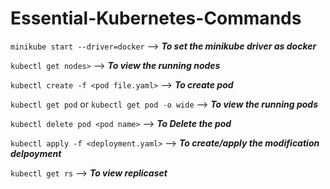 # Essential-Kubernetes-Commands

`minikube start --driver=docker` --> ***To set the minikube driver as docker*** 

`kubectl get nodes>` --> ***To view the running nodes***

`kubectl create -f <pod file.yaml>` --> ***To create pod***

`kubectl get pod` or `kubectl get pod -o wide` --> ***To view the running pods***

`kubectl delete pod <pod name>` --> ***To Delete the pod***

`kubectl apply -f <deployment.yaml>` --> ***To create/apply the modification delpoyment***

`kubectl get rs` --> ***To view replicaset***

